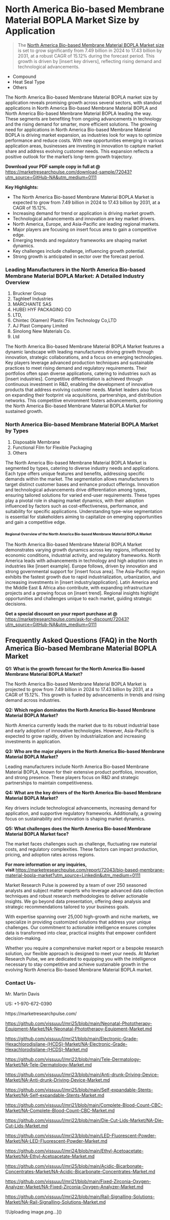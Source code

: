 <h1>North America Bio-based Membrane Material BOPLA Market&nbsp;Size by Application</h1><blockquote><p>The <a href="https://marketresearchpulse.com/download-sample/72043?utm_source=GitHub-NA&amp;utm_medium=0111">North America Bio-based Membrane Material BOPLA Market size</a> is set to grow significantly from 7.49 billion in 2024 to 17.43 billion by 2031, at a robust CAGR of 15.12% during the forecast period. This growth is driven by [insert key drivers], reflecting rising demand and technological advancements.</p></blockquote><ul><li>Compound<li> Heat Seal Type<li> Others</li></ul><p>The North America Bio-based Membrane Material BOPLA market size by application reveals promising growth across several sectors, with standout applications in North America Bio-based Membrane Material BOPLA and North America Bio-based Membrane Material BOPLA leading the way. These segments are benefiting from ongoing advancements in technology and the rising demand for smarter, more efficient solutions. The growing need for applications in North America Bio-based Membrane Material BOPLA is driving market expansion, as industries look for ways to optimize performance and reduce costs. With new opportunities emerging in various application areas, businesses are investing in innovation to capture market share and address evolving customer needs. This expansion reflects a positive outlook for the market’s long-term growth trajectory.</p><p><strong>Download your PDF sample copy in full at @ </strong><a href="https://marketresearchpulse.com/download-sample/72043?utm_source=GitHub-NA&amp;utm_medium=0111">https://marketresearchpulse.com/download-sample/72043?utm_source=GitHub-NA&amp;utm_medium=0111</a></p><p><strong>Key Highlights: </strong></p><ul><li>The North America Bio-based Membrane Material BOPLA Market is expected to grow from 7.49 billion in 2024 to 17.43 billion by 2031, at a CAGR of 15.12%.</li><li>Increasing demand for trend or application is driving market growth.</li><li>Technological advancements and innovation are key market drivers.</li><li>North America, Europe, and Asia-Pacific are leading regional markets.</li><li>Major players are focusing on insert focus area to gain a competitive edge.</li><li>Emerging trends and regulatory frameworks are shaping market dynamics.</li><li>Key challenges include challenge, influencing growth potential.</li><li>Strong growth is anticipated in sector over the forecast period.</li></ul><h3>Leading Manufacturers in the North America Bio-based Membrane Material BOPLA Market: A Detailed Industry Overview</h3><ol><li>Bruckner Group</li><li>Taghleef Industries</li><li>MARCHANTE SAS</li><li>HUBEI HYF PACKAGING CO</li><li>LTD,</li><li>Chintec (Xiamen) Plastic Film Technology Co,LTD</li><li>AJ Plast Company Limited</li><li>Sinolong New Materials Co.</li><li>Ltd</li></ol><div class="flex max-w-full flex-col flex-grow"><div class="min-h-8 text-message flex w-full flex-col items-end gap-2 whitespace-normal break-words [.text-message+&amp;]:mt-5" dir="auto" data-message-author-role="assistant" data-message-id="fd8432e4-4910-450d-b182-61b7bfb0a01f" data-message-model-slug="gpt-4o"><div class="flex w-full flex-col gap-1 empty:hidden first:pt-[3px]"><div class="markdown prose w-full break-words dark:prose-invert light"><p>The North America Bio-based Membrane Material BOPLA Market features a dynamic landscape with leading manufacturers driving growth through innovation, strategic collaborations, and a focus on emerging technologies. Key players leverage advanced production techniques and sustainable practices to meet rising demand and regulatory requirements. Their portfolios often span diverse applications, catering to industries such as [insert industries]. Competitive differentiation is achieved through continuous investment in R&amp;D, enabling the development of innovative products that address evolving customer needs. Market leaders also focus on expanding their footprint via acquisitions, partnerships, and distribution networks. This competitive environment fosters advancements, positioning the North America Bio-based Membrane Material BOPLA Market for sustained growth.</p></div></div></div></div><h3>North America Bio-based Membrane Material BOPLA Market by Types</h3><ol><li>Disposable Membrane<li> Functional Film for Flexible Packaging<li> Others</li></ol><div class="flex max-w-full flex-col flex-grow"><div class="min-h-8 text-message flex w-full flex-col items-end gap-2 whitespace-normal break-words [.text-message+&amp;]:mt-5" dir="auto" data-message-author-role="assistant" data-message-id="084470be-0bb7-4664-bddf-5156b4f41249" data-message-model-slug="gpt-4o-mini"><div class="flex w-full flex-col gap-1 empty:hidden first:pt-[3px]"><div class="markdown prose w-full break-words dark:prose-invert light"><p>The North America Bio-based Membrane Material BOPLA Market is segmented by types, catering to diverse industry needs and applications. Each type offers unique features and benefits, addressing specific demands within the market. The segmentation allows manufacturers to target distinct customer bases and enhance product offerings. Innovation and technological advancements drive differentiation among types, ensuring tailored solutions for varied end-user requirements. These types play a pivotal role in shaping market dynamics, with their adoption influenced by factors such as cost-effectiveness, performance, and suitability for specific applications. Understanding type-wise segmentation is essential for stakeholders aiming to capitalize on emerging opportunities and gain a competitive edge.</p></div></div></div></div><h3><span style="font-size: 11px;">Regional Overview of the North America Bio-based Membrane Material BOPLA Market</span></h3><div class="flex max-w-full flex-col flex-grow"><div class="min-h-8 text-message flex w-full flex-col items-end gap-2 whitespace-normal break-words [.text-message+&amp;]:mt-5" dir="auto" data-message-author-role="assistant" data-message-id="e9038762-ce64-4e30-91c9-9bd413514231" data-message-model-slug="gpt-4o-mini"><div class="flex w-full flex-col gap-1 empty:hidden first:pt-[3px]"><div class="markdown prose w-full break-words dark:prose-invert light"><p>The North America Bio-based Membrane Material BOPLA Market demonstrates varying growth dynamics across key regions, influenced by economic conditions, industrial activity, and regulatory frameworks. North America leads with advancements in technology and high adoption rates in industries like [insert example]. Europe follows, driven by innovation and strong governmental support for [insert focus area]. The Asia-Pacific region exhibits the fastest growth due to rapid industrialization, urbanization, and increasing investments in [insert industry/application]. Latin America and the Middle East &amp; Africa also contribute, with expanding infrastructure projects and a growing focus on [insert trend]. Regional insights highlight opportunities and challenges unique to each market, guiding strategic decisions.</p></div></div></div></div><p><strong>Get a special discount on your report purchase at @ </strong><a href="https://marketresearchpulse.com/ask-for-discount/72043?utm_source=GitHub-NA&amp;utm_medium=0111">https://marketresearchpulse.com/ask-for-discount/72043?utm_source=GitHub-NA&amp;utm_medium=0111</a></p><h2>Frequently Asked Questions (FAQ) in the North America Bio-based Membrane Material BOPLA Market</h2><p><strong>Q1: What is the growth forecast for the North America Bio-based Membrane Material BOPLA Market?</strong></p><p>The North America Bio-based Membrane Material BOPLA Market is projected to grow from 7.49 billion in 2024 to 17.43 billion by 2031, at a CAGR of 15.12%. This growth is fueled by advancements in trends and rising demand across industries.</p><p><strong>Q2: Which region dominates the North America Bio-based Membrane Material BOPLA Market?</strong></p><p>North America currently leads the market due to its robust industrial base and early adoption of innovative technologies. However, Asia-Pacific is expected to grow rapidly, driven by industrialization and increasing investments in application.</p><p><strong>Q3: Who are the major players in the North America Bio-based Membrane Material BOPLA Market?</strong></p><p>Leading manufacturers include North America Bio-based Membrane Material BOPLA, known for their extensive product portfolios, innovation, and strong presence. These players focus on R&amp;D and strategic partnerships to maintain competitiveness.</p><p><strong>Q4: What are the key drivers of the North America Bio-based Membrane Material BOPLA Market?</strong></p><p>Key drivers include technological advancements, increasing demand for application, and supportive regulatory frameworks. Additionally, a growing focus on sustainability and innovation is shaping market dynamics.</p><p><strong>Q5: What challenges does the North America Bio-based Membrane Material BOPLA Market face?</strong></p><p>The market faces challenges such as challenge, fluctuating raw material costs, and regulatory complexities. These factors can impact production, pricing, and adoption rates across regions.</p><p><strong>For more information or any inquiries, visit&nbsp;</strong><a href="https://marketresearchpulse.com/report/72043/bio-based-membrane-material-bopla-market?utm_source=Linkedin&utm_medium=0111">https://marketresearchpulse.com/report/72043/bio-based-membrane-material-bopla-market?utm_source=Linkedin&utm_medium=0111</a></p><p>Market Research Pulse is powered by a team of over 250 seasoned analysts and subject matter experts who leverage advanced data collection techniques and robust research methodologies to deliver actionable insights. We go beyond data presentation, offering deep analysis and strategic recommendations tailored to your business goals.</p><p>With expertise spanning over 25,000 high-growth and niche markets, we specialize in providing customized solutions that address your unique challenges. Our commitment to actionable intelligence ensures complex data is transformed into clear, practical insights that empower confident decision-making.</p><p>Whether you require a comprehensive market report or a bespoke research solution, our flexible approach is designed to meet your needs. At Market Research Pulse, we are dedicated to equipping you with the intelligence necessary to stay competitive and achieve sustainable growth in the evolving North America Bio-based Membrane Material BOPLA market.</p><h3><strong>Contact Us-</strong></h3><p>Mr. Martin Davis</p><p>US: +1-970-672-0390</p><p>https://marketresearchpulse.com/</p><p><a href="https://github.com/vissuuu1/mri25/blob/main/Neonatal-Phototherapy-Equipment-Market/NA-Neonatal-Phototherapy-Equipment-Market.md">https://github.com/vissuuu1/mri25/blob/main/Neonatal-Phototherapy-Equipment-Market/NA-Neonatal-Phototherapy-Equipment-Market.md</a></p><p><a href="https://github.com/vissuuu1/mri21/blob/main/Electronic-Grade-Hexachlorodisilane-(HCDS)-Market/NA-Electronic-Grade-Hexachlorodisilane-(HCDS)-Market.md">https://github.com/vissuuu1/mri21/blob/main/Electronic-Grade-Hexachlorodisilane-(HCDS)-Market/NA-Electronic-Grade-Hexachlorodisilane-(HCDS)-Market.md</a></p><p><a href="https://github.com/vissuuu1/mri22/blob/main/Tele-Dermatology-Market/NA-Tele-Dermatology-Market.md">https://github.com/vissuuu1/mri22/blob/main/Tele-Dermatology-Market/NA-Tele-Dermatology-Market.md</a></p><p><a href="https://github.com/vissuuu1/mri23/blob/main/Anti-drunk-Driving-Device-Market/NA-Anti-drunk-Driving-Device-Market.md">https://github.com/vissuuu1/mri23/blob/main/Anti-drunk-Driving-Device-Market/NA-Anti-drunk-Driving-Device-Market.md</a></p><p><a href="https://github.com/vissuuu1/mri25/blob/main/Self-expandable-Stents-Market/NA-Self-expandable-Stents-Market.md">https://github.com/vissuuu1/mri25/blob/main/Self-expandable-Stents-Market/NA-Self-expandable-Stents-Market.md</a></p><p><a href="https://github.com/vissuuu1/mri21/blob/main/Complete-Blood-Count-CBC-Market/NA-Complete-Blood-Count-CBC-Market.md">https://github.com/vissuuu1/mri21/blob/main/Complete-Blood-Count-CBC-Market/NA-Complete-Blood-Count-CBC-Market.md</a></p><p><a href="https://github.com/vissuuu1/mri22/blob/main/Die-Cut-Lids-Market/NA-Die-Cut-Lids-Market.md">https://github.com/vissuuu1/mri22/blob/main/Die-Cut-Lids-Market/NA-Die-Cut-Lids-Market.md</a></p><p><a href="https://github.com/vissuuu1/mri23/blob/main/LED-Fluorescent-Powder-Market/NA-LED-Fluorescent-Powder-Market.md">https://github.com/vissuuu1/mri23/blob/main/LED-Fluorescent-Powder-Market/NA-LED-Fluorescent-Powder-Market.md</a></p><p><a href="https://github.com/vissuuu1/mri24/blob/main/Ethyl-Acetoacetate-Market/NA-Ethyl-Acetoacetate-Market.md">https://github.com/vissuuu1/mri24/blob/main/Ethyl-Acetoacetate-Market/NA-Ethyl-Acetoacetate-Market.md</a></p><p><a href="https://github.com/vissuuu1/mri25/blob/main/Acidic-Bicarbonate-Concentrates-Market/NA-Acidic-Bicarbonate-Concentrates-Market.md">https://github.com/vissuuu1/mri25/blob/main/Acidic-Bicarbonate-Concentrates-Market/NA-Acidic-Bicarbonate-Concentrates-Market.md</a></p><p><a href="https://github.com/vissuuu1/mri21/blob/main/Fixed-Zirconia-Oxygen-Analyzer-Market/NA-Fixed-Zirconia-Oxygen-Analyzer-Market.md">https://github.com/vissuuu1/mri21/blob/main/Fixed-Zirconia-Oxygen-Analyzer-Market/NA-Fixed-Zirconia-Oxygen-Analyzer-Market.md</a></p><p><a href="https://github.com/vissuuu1/mri22/blob/main/Rail-Signalling-Solutions-Market/NA-Rail-Signalling-Solutions-Market.md">https://github.com/vissuuu1/mri22/blob/main/Rail-Signalling-Solutions-Market/NA-Rail-Signalling-Solutions-Market.md</a></p>
![Uploading image.png…]()
